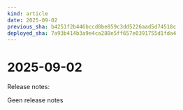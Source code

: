 ```yaml
---
kind: article
date: 2025-09-02
previous_sha: b4251f2b446bccd8be859c3dd5226aad5d74518c
deployed_sha: 7a93b414b3a9e4ca288e5ff657e0391755d1fda4
---
```


# 2025-09-02

Release notes:

Geen release notes
